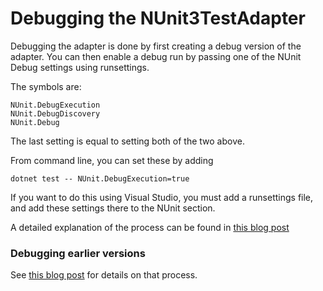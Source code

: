 # Debugging the NUnit3TestAdapter

Debugging the adapter is done by first creating a debug version of the adapter.
You can then enable a debug run by passing one of the NUnit Debug settings using runsettings. 

The symbols are:
```
NUnit.DebugExecution
NUnit.DebugDiscovery
NUnit.Debug
```

The last setting is equal to setting both of the two above.

From command line, you can set these by adding
```
dotnet test -- NUnit.DebugExecution=true
```

If you want to do this using Visual Studio, you must add a runsettings file, and add these settings there to the NUnit section.

A detailed explanation of the process can be found in [this blog post](http://hermit.no/debugging-the-nunit3testadapter-take-2/)

### Debugging earlier versions

See [this blog post](http://hermit.no/debugging-the-nunit3testadapter/) for details on that process.
